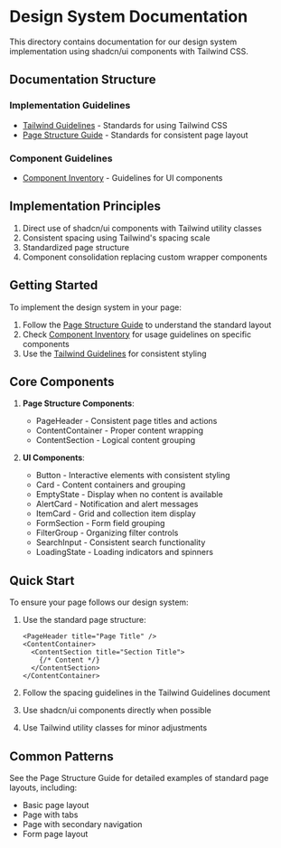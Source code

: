 # Design System Documentation

This directory contains documentation for our design system implementation using shadcn/ui components with Tailwind CSS.

## Documentation Structure

### Implementation Guidelines

- [Tailwind Guidelines](./guidelines/tailwind-guidelines.md) - Standards for using Tailwind CSS
- [Page Structure Guide](./guidelines/page-structure-guide.md) - Standards for consistent page layout

### Component Guidelines

- [Component Inventory](./components/component-inventory.md) - Guidelines for UI components

## Implementation Principles

1. Direct use of shadcn/ui components with Tailwind utility classes
2. Consistent spacing using Tailwind's spacing scale
3. Standardized page structure
4. Component consolidation replacing custom wrapper components

## Getting Started

To implement the design system in your page:

1. Follow the [Page Structure Guide](./guidelines/page-structure-guide.md) to understand the standard layout
2. Check [Component Inventory](./components/component-inventory.md) for usage guidelines on specific components
3. Use the [Tailwind Guidelines](./guidelines/tailwind-guidelines.md) for consistent styling

## Core Components

1. **Page Structure Components**:

   - PageHeader - Consistent page titles and actions
   - ContentContainer - Proper content wrapping
   - ContentSection - Logical content grouping

2. **UI Components**:
   - Button - Interactive elements with consistent styling
   - Card - Content containers and grouping
   - EmptyState - Display when no content is available
   - AlertCard - Notification and alert messages
   - ItemCard - Grid and collection item display
   - FormSection - Form field grouping
   - FilterGroup - Organizing filter controls
   - SearchInput - Consistent search functionality
   - LoadingState - Loading indicators and spinners

## Quick Start

To ensure your page follows our design system:

1. Use the standard page structure:

   ```tsx
   <PageHeader title="Page Title" />
   <ContentContainer>
     <ContentSection title="Section Title">
       {/* Content */}
     </ContentSection>
   </ContentContainer>
   ```

2. Follow the spacing guidelines in the Tailwind Guidelines document
3. Use shadcn/ui components directly when possible
4. Use Tailwind utility classes for minor adjustments

## Common Patterns

See the Page Structure Guide for detailed examples of standard page layouts, including:

- Basic page layout
- Page with tabs
- Page with secondary navigation
- Form page layout
